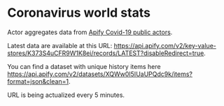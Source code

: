 # Coronavirus world stats
Actor aggregates data from [Apify Covid-19 public actors](https://apify.com/covid-19).

Latest data are available at this URL: https://api.apify.com/v2/key-value-stores/K373S4uCFR9W1K8ei/records/LATEST?disableRedirect=true.

You can find a dataset with unique history items here https://api.apify.com/v2/datasets/XQWw0I5IUaUPQdc9k/items?format=json&clean=1.

URL is being actualized every 5 minutes.
